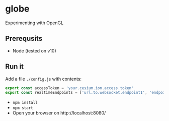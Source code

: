 # globe
Experimenting with OpenGL

## Prerequsits

- Node (tested on v10)

## Run it

Add a file `./config.js` with contents:

```js
export const accessToken = 'your.cesium.ion.access.token'
export const realtimeEndpoints = ['url.to.websocket.endpoint1', 'endpoint2', ... ]
```

- `npm install`
- `npm start`
- Open your browser on http://localhost:8080/
